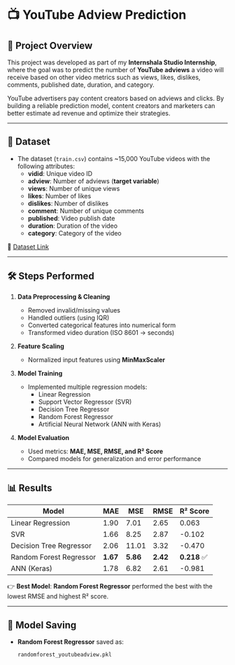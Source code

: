 # 📺 YouTube Adview Prediction

## 📌 Project Overview
This project was developed as part of my **Internshala Studio Internship**, where the goal was to predict the number of **YouTube adviews** a video will receive based on other video metrics such as views, likes, dislikes, comments, published date, duration, and category.  

YouTube advertisers pay content creators based on adviews and clicks. By building a reliable prediction model, content creators and marketers can better estimate ad revenue and optimize their strategies.

---

## 📂 Dataset
- The dataset (`train.csv`) contains ~15,000 YouTube videos with the following attributes:
  - **vidid**: Unique video ID  
  - **adview**: Number of adviews (**target variable**)  
  - **views**: Number of unique views  
  - **likes**: Number of likes  
  - **dislikes**: Number of dislikes  
  - **comment**: Number of unique comments  
  - **published**: Video publish date  
  - **duration**: Duration of the video  
  - **category**: Category of the video  

🔗 [Dataset Link](https://drive.google.com/file/d/1Dv-HF10AUUA03AO_cQvar462eXawk0iQ/view?usp=sharing)

---

## 🛠️ Steps Performed
1. **Data Preprocessing & Cleaning**  
   - Removed invalid/missing values  
   - Handled outliers (using IQR)  
   - Converted categorical features into numerical form  
   - Transformed video duration (ISO 8601 → seconds)  

2. **Feature Scaling**  
   - Normalized input features using **MinMaxScaler**  

3. **Model Training**  
   - Implemented multiple regression models:
     - Linear Regression  
     - Support Vector Regressor (SVR)  
     - Decision Tree Regressor  
     - Random Forest Regressor  
     - Artificial Neural Network (ANN with Keras)  

4. **Model Evaluation**  
   - Used metrics: **MAE, MSE, RMSE, and R² Score**  
   - Compared models for generalization and error performance  

---

## 📊 Results
| Model                  | MAE   | MSE   | RMSE  | R² Score |
|-------------------------|-------|-------|-------|----------|
| Linear Regression       | 1.90  | 7.01  | 2.65  | 0.063    |
| SVR                     | 1.66  | 8.25  | 2.87  | -0.102   |
| Decision Tree Regressor | 2.06  | 11.01 | 3.32  | -0.470   |
| Random Forest Regressor | **1.67**  | **5.86**  | **2.42**  | **0.218** ✅ |
| ANN (Keras)             | 1.78  | 6.82  | 2.61  | -0.981   |

👉 **Best Model**: **Random Forest Regressor** performed the best with the lowest RMSE and highest R² score.

---

## 💾 Model Saving
- **Random Forest Regressor** saved as:  
  ```bash
  randomforest_youtubeadview.pkl
